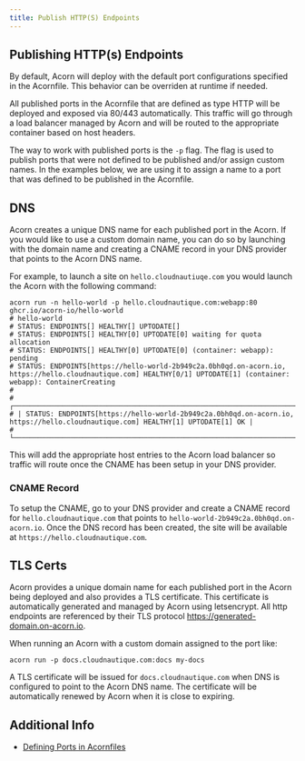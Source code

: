 ```yaml
---
title: Publish HTTP(S) Endpoints
---
```



## Publishing HTTP(s) Endpoints

By default, Acorn will deploy with the default port configurations specified in the Acornfile. This behavior can be overriden at runtime if needed.

All published ports in the Acornfile that are defined as type HTTP will be deployed and exposed via 80/443 automatically. This traffic will go through a load balancer managed by Acorn and will be routed to the appropriate container based on host headers.

The way to work with published ports is the `-p` flag. The flag is used to publish ports that were not defined to be published and/or assign custom names. In the examples below, we are using it to assign a name to a port that was defined to be published in the Acornfile.

## DNS

Acorn creates a unique DNS name for each published port in the Acorn. If you would like to use a custom domain name, you can do so by launching with the domain name and creating a CNAME record in your DNS provider that points to the Acorn DNS name.

For example, to launch a site on `hello.cloudnautiuqe.com` you would launch the Acorn with the following command:

```shell
acorn run -n hello-world -p hello.cloudnautique.com:webapp:80 ghcr.io/acorn-io/hello-world
# hello-world
# STATUS: ENDPOINTS[] HEALTHY[] UPTODATE[] 
# STATUS: ENDPOINTS[] HEALTHY[0] UPTODATE[0] waiting for quota allocation
# STATUS: ENDPOINTS[] HEALTHY[0] UPTODATE[0] (container: webapp): pending
# STATUS: ENDPOINTS[https://hello-world-2b949c2a.0bh0qd.on-acorn.io, https://hello.cloudnautique.com] HEALTHY[0/1] UPTODATE[1] (container: webapp): ContainerCreating
# 
# ┌───────────────────────────────────────────────────────────────────────────────────────────────────────────────────────────────┐
# | STATUS: ENDPOINTS[https://hello-world-2b949c2a.0bh0qd.on-acorn.io, https://hello.cloudnautique.com] HEALTHY[1] UPTODATE[1] OK |
# └───────────────────────────────────────────────────────────────────────────────────────────────────────────────────────────────┘
```

This will add the appropriate host entries to the Acorn load balancer so traffic will route once the CNAME has been setup in your DNS provider.

### CNAME Record

To setup the CNAME, go to your DNS provider and create a CNAME record for `hello.cloudnautique.com` that points to `hello-world-2b949c2a.0bh0qd.on-acorn.io`. Once the DNS record has been created, the site will be available at `https://hello.cloudnautique.com`.

## TLS Certs

Acorn provides a unique domain name for each published port in the Acorn being deployed and also provides a TLS certificate. This certificate is automatically generated and managed by Acorn using letsencrypt. All http endpoints are referenced by their TLS protocol <https://generated-domain.on-acorn.io>.

When running an Acorn with a custom domain assigned to the port like:

```acorn
acorn run -p docs.cloudnautique.com:docs my-docs
```

A TLS certificate will be issued for `docs.cloudnautique.com` when DNS is configured to point to the Acorn DNS name. The certificate will be automatically renewed by Acorn when it is close to expiring.

## Additional Info

* [Defining Ports in Acornfiles](/authoring/containers#network-ports)

